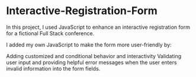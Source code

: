 # Interactive-Registration-Form

In this project, I used JavaScript to enhance an interactive registration form for a fictional Full Stack conference.

I added my own JavaScript to make the form more user-friendly by:

Adding customized and conditional behavior and interactivity
Validating user input and providing helpful error messages when the user enters invalid information into the form fields.

